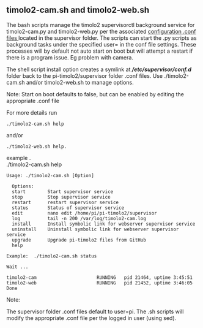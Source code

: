 ## timolo2-cam.sh and timolo2-web.sh
The bash scripts manage the timolo2 supervisorctl background service for timolo2-cam.py and timolo2-web.py
per the associated [configuration .conf files ](https://raw.githubusercontent.com/pageauc/pi-timolo2/refs/heads/main/source/supervisor/timolo2-cam.conf) 
located in the supervisor folder. 
The scripts can start the .py scripts as background tasks under the specified user= in the conf file settings. 
These processes will by default not auto start on boot but will attempt a restart if there is a program issue. Eg problem with camera.

The shell script install option creates a symlink at ***/etc/supervisor/conf.d*** folder back 
to the pi-timolo2/supervisor folder .conf files.  Use ./timolo2-cam.sh and/or timolo2-web.sh to manage options.
  
Note: Start on boot defaults to false, but can be enabled by editing the appropriate .conf file

For more details run 
    
    ./timolo2-cam.sh help
    
and/or
    
    ./timolo2-web.sh help.

example .    
./timolo2-cam.sh help

    Usage: ./timolo2-cam.sh [Option]

      Options:
      start        Start supervisor service
      stop         Stop supervisor service
      restart      restart supervisor service
      status       Status of supervisor service
      edit         nano edit /home/pi/pi-timolo2/supervisor
      log          tail -n 200 /var/log/timolo2-cam.log
      install      Install symbolic link for webserver supervisor service
      uninstall    Uninstall symbolic link for webserver supervisor service
      upgrade      Upgrade pi-timolo2 files from GitHub
      help        

    Example:  ./timolo2-cam.sh status

    Wait ...

    timolo2-cam                      RUNNING   pid 21464, uptime 3:45:51
    timolo2-web                      RUNNING   pid 21452, uptime 3:46:05
    Done

Note:

The supervisor folder .conf files default to user=pi. The .sh scripts will modify the appropriate .conf file
per the logged in user (using sed).



    